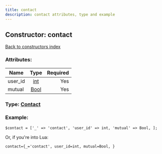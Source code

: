 ```yaml
---
title: contact
description: contact attributes, type and example
---
```

## Constructor: contact  
[Back to constructors index](index.md)



### Attributes:

| Name     |    Type       | Required |
|----------|:-------------:|---------:|
|user\_id|[int](../types/int.md) | Yes|
|mutual|[Bool](../types/Bool.md) | Yes|



### Type: [Contact](../types/Contact.md)


### Example:

```
$contact = ['_' => 'contact', 'user_id' => int, 'mutual' => Bool, ];
```  

Or, if you're into Lua:  


```
contact={_='contact', user_id=int, mutual=Bool, }

```


